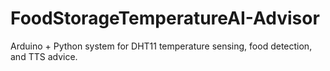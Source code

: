 # FoodStorageTemperatureAI-Advisor
Arduino + Python system for DHT11 temperature sensing, food detection, and TTS advice.
